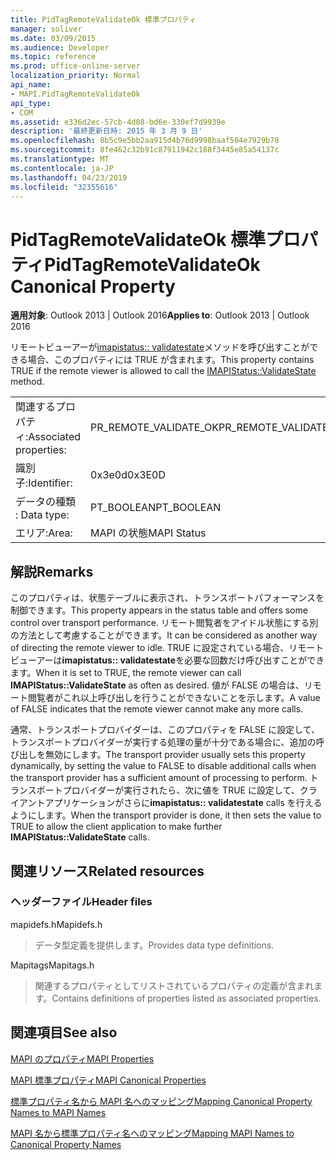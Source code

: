 ```yaml
---
title: PidTagRemoteValidateOk 標準プロパティ
manager: soliver
ms.date: 03/09/2015
ms.audience: Developer
ms.topic: reference
ms.prod: office-online-server
localization_priority: Normal
api_name:
- MAPI.PidTagRemoteValidateOk
api_type:
- COM
ms.assetid: e336d2ec-57cb-4d08-bd6e-330ef7d9939e
description: '最終更新日時: 2015 年 3 月 9 日'
ms.openlocfilehash: 8b5c9e5bb2aa915d4b76d9998baaf504e7929b78
ms.sourcegitcommit: 8fe462c32b91c87911942c188f3445e85a54137c
ms.translationtype: MT
ms.contentlocale: ja-JP
ms.lasthandoff: 04/23/2019
ms.locfileid: "32355616"
---
```

# <a name="pidtagremotevalidateok-canonical-property"></a><span data-ttu-id="a922b-103">PidTagRemoteValidateOk 標準プロパティ</span><span class="sxs-lookup"><span data-stu-id="a922b-103">PidTagRemoteValidateOk Canonical Property</span></span>

  
  
<span data-ttu-id="a922b-104">**適用対象**: Outlook 2013 | Outlook 2016</span><span class="sxs-lookup"><span data-stu-id="a922b-104">**Applies to**: Outlook 2013 | Outlook 2016</span></span> 
  
<span data-ttu-id="a922b-105">リモートビューアーが[imapistatus:: validatestate](imapistatus-validatestate.md)メソッドを呼び出すことができる場合、このプロパティには TRUE が含まれます。</span><span class="sxs-lookup"><span data-stu-id="a922b-105">This property contains TRUE if the remote viewer is allowed to call the [IMAPIStatus::ValidateState](imapistatus-validatestate.md) method.</span></span> 
  
|||
|:-----|:-----|
|<span data-ttu-id="a922b-106">関連するプロパティ:</span><span class="sxs-lookup"><span data-stu-id="a922b-106">Associated properties:</span></span>  <br/> |<span data-ttu-id="a922b-107">PR_REMOTE_VALIDATE_OK</span><span class="sxs-lookup"><span data-stu-id="a922b-107">PR_REMOTE_VALIDATE_OK</span></span>  <br/> |
|<span data-ttu-id="a922b-108">識別子:</span><span class="sxs-lookup"><span data-stu-id="a922b-108">Identifier:</span></span>  <br/> |<span data-ttu-id="a922b-109">0x3e0d</span><span class="sxs-lookup"><span data-stu-id="a922b-109">0x3E0D</span></span>  <br/> |
|<span data-ttu-id="a922b-110">データの種類 : </span><span class="sxs-lookup"><span data-stu-id="a922b-110">Data type:</span></span>  <br/> |<span data-ttu-id="a922b-111">PT_BOOLEAN</span><span class="sxs-lookup"><span data-stu-id="a922b-111">PT_BOOLEAN</span></span>  <br/> |
|<span data-ttu-id="a922b-112">エリア:</span><span class="sxs-lookup"><span data-stu-id="a922b-112">Area:</span></span>  <br/> |<span data-ttu-id="a922b-113">MAPI の状態</span><span class="sxs-lookup"><span data-stu-id="a922b-113">MAPI Status</span></span>  <br/> |
   
## <a name="remarks"></a><span data-ttu-id="a922b-114">解説</span><span class="sxs-lookup"><span data-stu-id="a922b-114">Remarks</span></span>

<span data-ttu-id="a922b-115">このプロパティは、状態テーブルに表示され、トランスポートパフォーマンスを制御できます。</span><span class="sxs-lookup"><span data-stu-id="a922b-115">This property appears in the status table and offers some control over transport performance.</span></span> <span data-ttu-id="a922b-116">リモート閲覧者をアイドル状態にする別の方法として考慮することができます。</span><span class="sxs-lookup"><span data-stu-id="a922b-116">It can be considered as another way of directing the remote viewer to idle.</span></span> <span data-ttu-id="a922b-117">TRUE に設定されている場合、リモートビューアーは**imapistatus:: validatestate**を必要な回数だけ呼び出すことができます。</span><span class="sxs-lookup"><span data-stu-id="a922b-117">When it is set to TRUE, the remote viewer can call **IMAPIStatus::ValidateState** as often as desired.</span></span> <span data-ttu-id="a922b-118">値が FALSE の場合は、リモート閲覧者がこれ以上呼び出しを行うことができないことを示します。</span><span class="sxs-lookup"><span data-stu-id="a922b-118">A value of FALSE indicates that the remote viewer cannot make any more calls.</span></span> 
  
<span data-ttu-id="a922b-119">通常、トランスポートプロバイダーは、このプロパティを FALSE に設定して、トランスポートプロバイダーが実行する処理の量が十分である場合に、追加の呼び出しを無効にします。</span><span class="sxs-lookup"><span data-stu-id="a922b-119">The transport provider usually sets this property dynamically, by setting the value to FALSE to disable additional calls when the transport provider has a sufficient amount of processing to perform.</span></span> <span data-ttu-id="a922b-120">トランスポートプロバイダーが実行されたら、次に値を TRUE に設定して、クライアントアプリケーションがさらに**imapistatus:: validatestate** calls を行えるようにします。</span><span class="sxs-lookup"><span data-stu-id="a922b-120">When the transport provider is done, it then sets the value to TRUE to allow the client application to make further **IMAPIStatus::ValidateState** calls.</span></span> 
  
## <a name="related-resources"></a><span data-ttu-id="a922b-121">関連リソース</span><span class="sxs-lookup"><span data-stu-id="a922b-121">Related resources</span></span>

### <a name="header-files"></a><span data-ttu-id="a922b-122">ヘッダーファイル</span><span class="sxs-lookup"><span data-stu-id="a922b-122">Header files</span></span>

<span data-ttu-id="a922b-123">mapidefs.h</span><span class="sxs-lookup"><span data-stu-id="a922b-123">Mapidefs.h</span></span>
  
> <span data-ttu-id="a922b-124">データ型定義を提供します。</span><span class="sxs-lookup"><span data-stu-id="a922b-124">Provides data type definitions.</span></span>
    
<span data-ttu-id="a922b-125">Mapitags</span><span class="sxs-lookup"><span data-stu-id="a922b-125">Mapitags.h</span></span>
  
> <span data-ttu-id="a922b-126">関連するプロパティとしてリストされているプロパティの定義が含まれます。</span><span class="sxs-lookup"><span data-stu-id="a922b-126">Contains definitions of properties listed as associated properties.</span></span>
    
## <a name="see-also"></a><span data-ttu-id="a922b-127">関連項目</span><span class="sxs-lookup"><span data-stu-id="a922b-127">See also</span></span>



[<span data-ttu-id="a922b-128">MAPI のプロパティ</span><span class="sxs-lookup"><span data-stu-id="a922b-128">MAPI Properties</span></span>](mapi-properties.md)
  
[<span data-ttu-id="a922b-129">MAPI 標準プロパティ</span><span class="sxs-lookup"><span data-stu-id="a922b-129">MAPI Canonical Properties</span></span>](mapi-canonical-properties.md)
  
[<span data-ttu-id="a922b-130">標準プロパティ名から MAPI 名へのマッピング</span><span class="sxs-lookup"><span data-stu-id="a922b-130">Mapping Canonical Property Names to MAPI Names</span></span>](mapping-canonical-property-names-to-mapi-names.md)
  
[<span data-ttu-id="a922b-131">MAPI 名から標準プロパティ名へのマッピング</span><span class="sxs-lookup"><span data-stu-id="a922b-131">Mapping MAPI Names to Canonical Property Names</span></span>](mapping-mapi-names-to-canonical-property-names.md)

